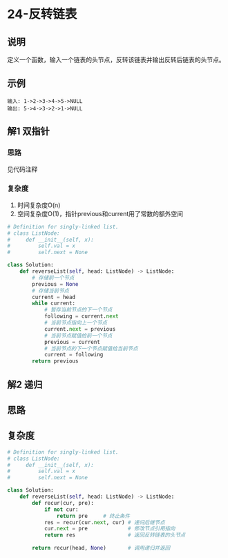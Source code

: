 # 24-反转链表

## 说明
定义一个函数，输入一个链表的头节点，反转该链表并输出反转后链表的头节点。

## 示例
```
输入: 1->2->3->4->5->NULL
输出: 5->4->3->2->1->NULL
```

## 解1 双指针

### 思路
见代码注释

### 复杂度
1. 时间复杂度O(n)
2. 空间复杂度O(1)，指针previous和current用了常数的额外空间

```python
# Definition for singly-linked list.
# class ListNode:
#     def __init__(self, x):
#         self.val = x
#         self.next = None

class Solution:
    def reverseList(self, head: ListNode) -> ListNode:
        # 存储前一个节点
        previous = None
        # 存储当前节点
        current = head
        while current:
            # 暂存当前节点的下一个节点
            following = current.next
            # 当前节点指向上一个节点
            current.next = previous
            # 当前节点赋值给前一个节点
            previous = current
            # 当前节点的下一个节点赋值给当前节点
            current = following
        return previous
```

## 解2 递归

## 思路

## 复杂度

```python
# Definition for singly-linked list.
# class ListNode:
#     def __init__(self, x):
#         self.val = x
#         self.next = None

class Solution:
    def reverseList(self, head: ListNode) -> ListNode:
        def recur(cur, pre):
            if not cur:
                return pre     # 终止条件
            res = recur(cur.next, cur) # 递归后继节点
            cur.next = pre             # 修改节点引用指向
            return res                 # 返回反转链表的头节点
        
        return recur(head, None)       # 调用递归并返回
```